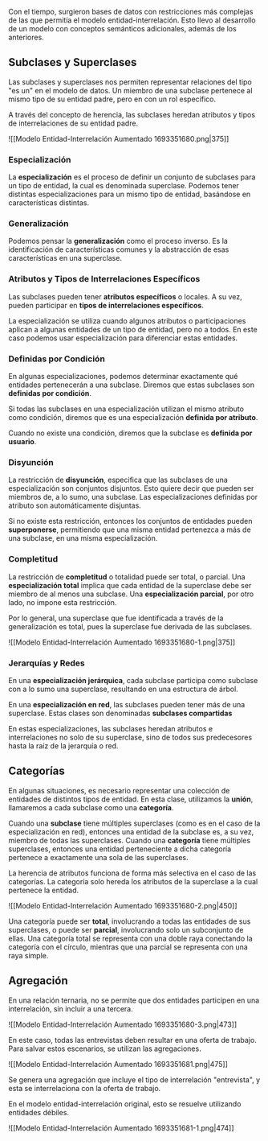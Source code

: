 Con el tiempo, surgieron bases de datos con restricciones más complejas de las que permitía el modelo entidad-interrelación. Esto llevo al desarrollo de un modelo con conceptos semánticos adicionales, además de los anteriores.

## Subclases y Superclases

Las subclases y superclases nos permiten representar relaciones del tipo "es un" en el modelo de datos. Un miembro de una subclase pertenece al mismo tipo de su entidad padre, pero en con un rol específico.

A través del concepto de herencia, las subclases heredan atributos y tipos de interrelaciones de su entidad padre.

![[Modelo Entidad-Interrelación Aumentado 1693351680.png|375]]

### Especialización

La **especialización** es el proceso de definir un conjunto de subclases para un tipo de entidad, la cual es denominada superclase. Podemos tener distintas especializaciones para un mismo tipo de entidad, basándose en características distintas.

### Generalización

Podemos pensar la **generalización** como el proceso inverso. Es la identificación de características comunes y la abstracción de esas características en una superclase.

### Atributos y Tipos de Interrelaciones Específicos

Las subclases pueden tener **atributos específicos** o locales. A su vez, pueden participar en **tipos de interrelaciones específicos**.

La especialización se utiliza cuando algunos atributos o participaciones aplican a algunas entidades de un tipo de entidad, pero no a todos. En este caso podemos usar especialización para diferenciar estas entidades.

### Definidas por Condición

En algunas especializaciones, podemos determinar exactamente qué entidades pertenecerán a una subclase. Diremos que estas subclases son **definidas por condición**.

Si todas las subclases en una especialización utilizan el mismo atributo como condición, diremos que es una especialización **definida por atributo**.

Cuando no existe una condición, diremos que la subclase es **definida por usuario**.

### Disyunción

La restricción de **disyunción**, especifica que las subclases de una especialización son conjuntos disjuntos. Esto quiere decir que pueden ser miembros de, a lo sumo, una subclase. Las especializaciones definidas por atributo son automáticamente disjuntas.

Si no existe esta restricción, entonces los conjuntos de entidades pueden **superponerse**, permitiendo que una misma entidad pertenezca a más de una subclase, en una misma especialización.

### Completitud

La restricción de **completitud** o totalidad puede ser total, o parcial. Una **especialización total** implica que cada entidad de la superclase debe ser miembro de al menos una subclase. Una **especialización parcial**, por otro lado, no impone esta restricción.

Por lo general, una superclase que fue identificada a través de la generalización es total, pues la superclase fue derivada de las subclases.

![[Modelo Entidad-Interrelación Aumentado 1693351680-1.png|375]]

### Jerarquías y Redes

En una **especialización jerárquica**, cada subclase participa como subclase con a lo sumo una superclase, resultando en una estructura de árbol.

En una **especialización en red**, las subclases pueden tener más de una superclase. Estas clases son denominadas **subclases compartidas**

En estas especializaciones, las subclases heredan atributos e interrelaciones no solo de su superclase, sino de todos sus predecesores hasta la raíz de la jerarquía o red.

## Categorías

En algunas situaciones, es necesario representar una colección de entidades de distintos tipos de entidad. En esta clase, utilizamos la **unión**, llamaremos a cada subclase como una **categoría**.

Cuando una **subclase** tiene múltiples superclases (como es en el caso de la especialización en red), entonces una entidad de la subclase es, a su vez, miembro de todas las superclases. Cuando una **categoría** tiene múltiples superclases, entonces una entidad perteneciente a dicha categoría pertenece a exactamente una sola de las superclases.

La herencia de atributos funciona de forma más selectiva en el caso de las categorías. La categoría solo hereda los atributos de la superclase a la cual pertenece la entidad.

![[Modelo Entidad-Interrelación Aumentado 1693351680-2.png|450]]

Una categoría puede ser **total**, involucrando a todas las entidades de sus superclases, o puede ser **parcial**, involucrando solo un subconjunto de ellas. Una categoría total se representa con una doble raya conectando la categoría con el círculo, mientras que una parcial se representa con una raya simple.

## Agregación

En una relación ternaria, no se permite que dos entidades participen en una interrelación, sin incluir a una tercera.

![[Modelo Entidad-Interrelación Aumentado 1693351680-3.png|473]]

En este caso, todas las entrevistas deben resultar en una oferta de trabajo. Para salvar estos escenarios, se utilizan las agregaciones.

![[Modelo Entidad-Interrelación Aumentado 1693351681.png|475]]

Se genera una agregación que incluye el tipo de interrelación "entrevista", y esta se interrelaciona con la oferta de trabajo.

En el modelo entidad-interrelación original, esto se resuelve utilizando entidades débiles.

![[Modelo Entidad-Interrelación Aumentado 1693351681-1.png|474]]

